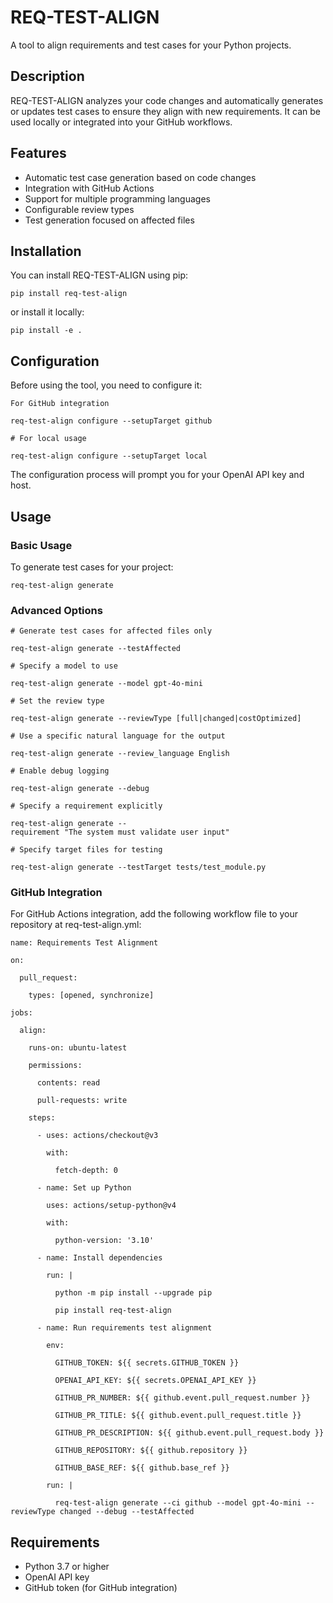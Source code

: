 # REQ-TEST-ALIGN

A tool to align requirements and test cases for your Python projects.

## Description

REQ-TEST-ALIGN analyzes your code changes and automatically generates or updates test cases to ensure they align with new requirements. It can be used locally or integrated into your GitHub workflows.

## Features

- Automatic test case generation based on code changes
- Integration with GitHub Actions
- Support for multiple programming languages
- Configurable review types
- Test generation focused on affected files

## Installation

You can install REQ-TEST-ALIGN using pip:

```
pip install req-test-align
```

or install it locally:

```
pip install -e .
```

## Configuration

Before using the tool, you need to configure it:

```
For GitHub integration

req-test-align configure --setupTarget github

# For local usage

req-test-align configure --setupTarget local 
```

The configuration process will prompt you for your OpenAI API key and host.

## Usage

### Basic Usage

To generate test cases for your project:

```
req-test-align generate
```

### Advanced Options

```
# Generate test cases for affected files only

req-test-align generate --testAffected

# Specify a model to use

req-test-align generate --model gpt-4o-mini

# Set the review type

req-test-align generate --reviewType [full|changed|costOptimized]

# Use a specific natural language for the output

req-test-align generate --review_language English

# Enable debug logging

req-test-align generate --debug

# Specify a requirement explicitly

req-test-align generate --requirement "The system must validate user input"

# Specify target files for testing

req-test-align generate --testTarget tests/test_module.py
```

### GitHub Integration

For GitHub Actions integration, add the following workflow file to your repository at req-test-align.yml:

```
name: Requirements Test Alignment

on:

  pull_request:

    types: [opened, synchronize]

jobs:

  align:

    runs-on: ubuntu-latest

    permissions:

      contents: read

      pull-requests: write

    steps:

      - uses: actions/checkout@v3

        with:

          fetch-depth: 0

      - name: Set up Python

        uses: actions/setup-python@v4

        with:

          python-version: '3.10'

      - name: Install dependencies

        run: |

          python -m pip install --upgrade pip

          pip install req-test-align

      - name: Run requirements test alignment

        env:

          GITHUB_TOKEN: ${{ secrets.GITHUB_TOKEN }}

          OPENAI_API_KEY: ${{ secrets.OPENAI_API_KEY }}

          GITHUB_PR_NUMBER: ${{ github.event.pull_request.number }}

          GITHUB_PR_TITLE: ${{ github.event.pull_request.title }}

          GITHUB_PR_DESCRIPTION: ${{ github.event.pull_request.body }}

          GITHUB_REPOSITORY: ${{ github.repository }}

          GITHUB_BASE_REF: ${{ github.base_ref }}

        run: |

          req-test-align generate --ci github --model gpt-4o-mini --reviewType changed --debug --testAffected
```

## Requirements

- Python 3.7 or higher
- OpenAI API key
- GitHub token (for GitHub integration)
